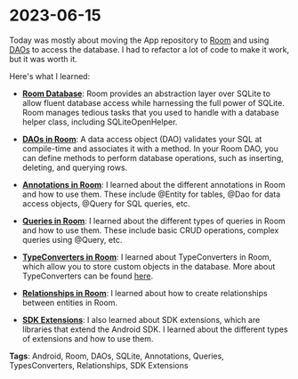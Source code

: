 # 2023-06-15

Today was mostly about moving the App repository to [Room](https://developer.android.com/training/data-storage/room) and using [DAOs](https://developer.android.com/training/data-storage/room/accessing-data) to access the database. I had to refactor a lot of code to make it work, but it was worth it. 

Here's what I learned:

- **[Room Database](https://developer.android.com/training/data-storage/room)**: Room provides an abstraction layer over SQLite to allow fluent database access while harnessing the full power of SQLite. Room manages tedious tasks that you used to handle with a database helper class, including SQLiteOpenHelper.

- **[DAOs in Room](https://developer.android.com/training/data-storage/room/accessing-data)**: A data access object (DAO) validates your SQL at compile-time and associates it with a method. In your Room DAO, you can define methods to perform database operations, such as inserting, deleting, and querying rows.

- **[Annotations in Room](https://developer.android.com/reference/android/arch/persistence/room/package-summary#annotations)**: I learned about the different annotations in Room and how to use them. These include @Entity for tables, @Dao for data access objects, @Query for SQL queries, etc.

- **[Queries in Room](https://developer.android.com/reference/android/arch/persistence/room/Query)**: I learned about the different types of queries in Room and how to use them. These include basic CRUD operations, complex queries using @Query, etc.

- **[TypeConverters in Room](https://developer.android.com/reference/android/arch/persistence/room/TypeConverter)**: I learned about TypeConverters in Room, which allow you to store custom objects in the database. More about TypeConverters can be found [here](https://developer.android.com/training/data-storage/room/referencing-data).

- **[Relationships in Room](https://developer.android.com/training/data-storage/room/relationships)**: I learned about how to create relationships between entities in Room. 

- **[SDK Extensions](https://developer.android.com/guide/sdk-extensions)**: I also learned about SDK extensions, which are libraries that extend the Android SDK. I learned about the different types of extensions and how to use them.

**Tags**: Android, Room, DAOs, SQLite, Annotations, Queries, TypesConverters, Relationships, SDK Extensions
